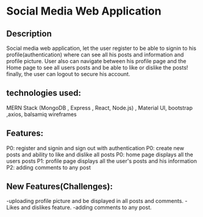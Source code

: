 # Social Media Web Application

## Description

Social media web application, let the user register to be able to signin to his profile(authentication) where can see all his posts and information and profile picture. User also can navigate between his profile page and the Home page to see all users posts and be able to like or dislike the posts! finally, the user can logout to secure his account.

## technologies used:

MERN Stack (MongoDB , Express , React, Node.js) , Material UI, bootstrap ,axios, balsamiq wireframes

## Features:

P0: register and signin and sign out with authentication
P0: create new posts and ability to like and dislike all posts
P0: home page displays all the users posts
P1: profile page displays all the user's posts and his information
P2: adding comments to any post

## New Features(Challenges):

-uploading profile picture and be displayed in all posts and comments.
-Likes and dislikes feature.
-adding comments to any post.
